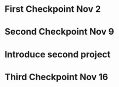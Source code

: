 # First Checkpoint Nov 2
# Second Checkpoint Nov 9
# Introduce second project
# Third Checkpoint Nov 16



  
